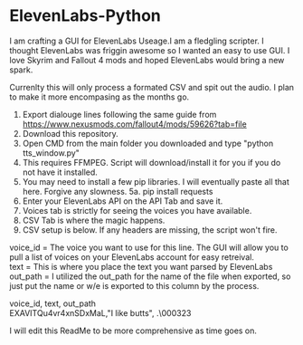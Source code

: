 # ElevenLabs-Python
I am crafting a GUI for ElevenLabs Useage.I am a fledgling scripter. I thought ElevenLabs was friggin awesome so I wanted an easy to use GUI. I love Skyrim and Fallout 4 mods and hoped ElevenLabs would bring a new spark.

Currenlty this will only process a formated CSV and spit out the audio. I plan to make it more encompasing as the months go.

1. Export dialouge lines following the same guide from https://www.nexusmods.com/fallout4/mods/59626?tab=file
2. Download this repository.
3. Open CMD from the main folder you downloaded and type "python tts_window.py"
4. This requires FFMPEG. Script will download/install it for you if you do not have it installed.
5. You may need to install a few pip libraries. I will eventually paste all that here. Forgive any slowness.
5a. pip install requests
6. Enter your ElevenLabs API on the API Tab and save it.
7. Voices tab is strictly for seeing the voices you have available.
8. CSV Tab is where the magic happens.
9. CSV setup is below. If any headers are missing, the script won't fire.

voice_id = The voice you want to use for this line. The GUI will allow you to pull a list of voices on your ElevenLabs account for easy retreival. <br>
text = This is where you place the text you want parsed by ElevenLabs<br>
out_path = I utilized the out_path for the name of the file when exported, so just put the name or w/e is exported to this column by the process.<br>

voice_id, text, out_path<br>
EXAVITQu4vr4xnSDxMaL,"I like butts", .\000323


I will edit this ReadMe to be more comprehensive as time goes on.
